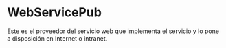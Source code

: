 # WebServicePub
Este es el proveedor del servicio web que implementa el servicio y lo pone a disposición en Internet o intranet.
